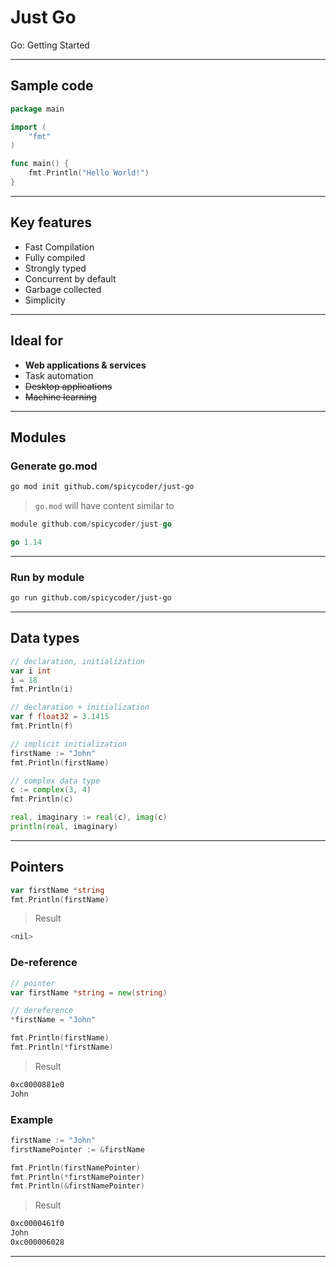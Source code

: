 # Just Go

Go: Getting Started

---

## Sample code

```go
package main

import (
    "fmt"
)

func main() {
    fmt.Println("Hello World!")
}
```

---

## Key features

- Fast Compilation
- Fully compiled
- Strongly typed
- Concurrent by default
- Garbage collected
- Simplicity

---

## Ideal for

- **Web applications & services**
- Task automation
- ~~Desktop applications~~
- ~~Machine learning~~

---

## Modules

### Generate go.mod

```sh
go mod init github.com/spicycoder/just-go
```

> `go.mod` will have content similar to

```go
module github.com/spicycoder/just-go

go 1.14
```

---

### Run by module

```sh
go run github.com/spicycoder/just-go
```

---

## Data types

```go
// declaration, initialization
var i int
i = 18
fmt.Println(i)

// declaration + initialization
var f float32 = 3.1415
fmt.Println(f)

// implicit initialization
firstName := "John"
fmt.Println(firstName)

// complex data type
c := complex(3, 4)
fmt.Println(c)

real, imaginary := real(c), imag(c)
println(real, imaginary)
```

---

## Pointers

```go
var firstName *string
fmt.Println(firstName)
```

> Result

```sh
<nil>
```

### De-reference

```go
// pointer
var firstName *string = new(string)

// dereference
*firstName = "John"

fmt.Println(firstName)
fmt.Println(*firstName)
```

> Result

```sh
0xc0000881e0
John
```

### Example

```go
firstName := "John"
firstNamePointer := &firstName

fmt.Println(firstNamePointer)
fmt.Println(*firstNamePointer)
fmt.Println(&firstNamePointer)
```

> Result

```sh
0xc0000461f0
John
0xc000006028
```

---
